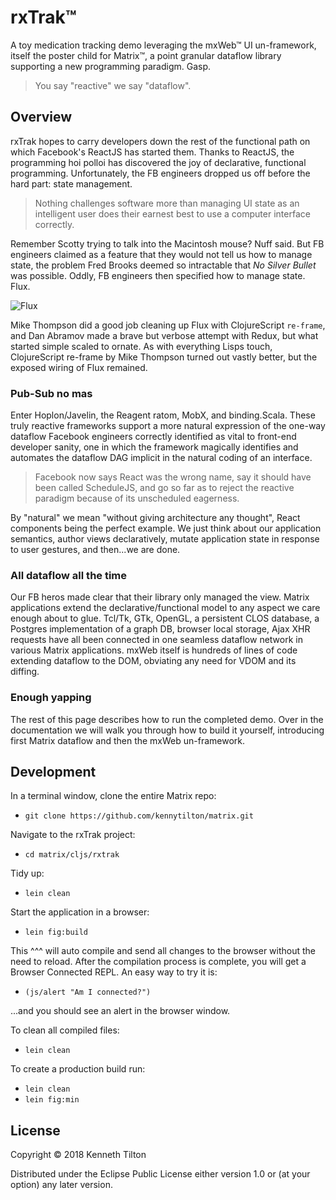 # rxTrak&trade;

A toy medication tracking demo leveraging the mxWeb&trade; UI un-framework, itself the poster child for Matrix&trade;, a point granular dataflow library supporting a new programming paradigm. Gasp.

> You say "reactive" we say "dataflow".

## Overview

rxTrak hopes to carry developers down the rest of the functional path on which Facebook's ReactJS has started them. Thanks to ReactJS, the programming hoi polloi has discovered the joy of declarative, functional programming. Unfortunately, the FB engineers dropped us off before the hard part: state management.

> Nothing challenges software more than managing UI state as an intelligent user does their earnest best to use a computer interface correctly. 

Remember Scotty trying to talk into the Macintosh mouse? Nuff said. But FB engineers claimed as a feature that they would not tell us how to manage state, the problem Fred Brooks deemed so intractable that _No Silver Bullet_ was possible. Oddly, FB engineers then specified how to manage state. Flux.

![Flux](documentation/flux.png)

Mike Thompson did a good job cleaning up Flux with ClojureScript `re-frame`, and Dan Abramov made a brave but verbose attempt with Redux, but what started simple scaled to ornate. As with everything Lisps touch, ClojureScript re-frame by Mike Thompson turned out vastly better, but the exposed wiring of Flux remained.

### Pub-Sub no mas
Enter Hoplon/Javelin, the Reagent ratom, MobX, and binding.Scala. These truly reactive frameworks support a more natural expression of the one-way dataflow Facebook engineers correctly identified as vital to front-end developer sanity, one in which the framework magically identifies and automates the dataflow DAG implicit in the natural coding of an interface.

> Facebook now says React was the wrong name, say it should have been called ScheduleJS, and go so far as to reject the reactive paradigm because of its unscheduled eagerness.

By "natural" we mean "without giving architecture any thought", React components being the perfect example. We just think about our application semantics, author views declaratively, mutate application state in response to user gestures, and then...we are done.

### All dataflow all the time
Our FB heros made clear that their library only managed the view. Matrix applications extend the declarative/functional model to any aspect we care enough about to glue. Tcl/Tk, GTk, OpenGL, a persistent CLOS database, a Postgres implementation of a graph DB, browser local storage, Ajax XHR requests have all been connected in one seamless dataflow network in various Matrix applications. mxWeb itself is hundreds of lines of code extending dataflow to the DOM, obviating any need for VDOM and its diffing.

### Enough yapping
The rest of this page describes how to run the completed demo. Over in the documentation we will walk you through how to build it yourself, introducing first Matrix dataflow and then the mxWeb un-framework.

## Development

In a terminal window, clone the entire Matrix repo:
* `git clone https://github.com/kennytilton/matrix.git`

Navigate to the rxTrak project:
* `cd matrix/cljs/rxtrak`

Tidy up:
* `lein clean`

Start the application in a browser:
* `lein fig:build`

This ^^^ will auto compile and send all changes to the browser without the
need to reload. After the compilation process is complete, you will
get a Browser Connected REPL. An easy way to try it is:
* `(js/alert "Am I connected?")`

...and you should see an alert in the browser window.

To clean all compiled files:
* `lein clean`

To create a production build run:
* `lein clean`
* `lein fig:min`


## License

Copyright © 2018 Kenneth Tilton

Distributed under the Eclipse Public License either version 1.0 or (at your option) any later version.
